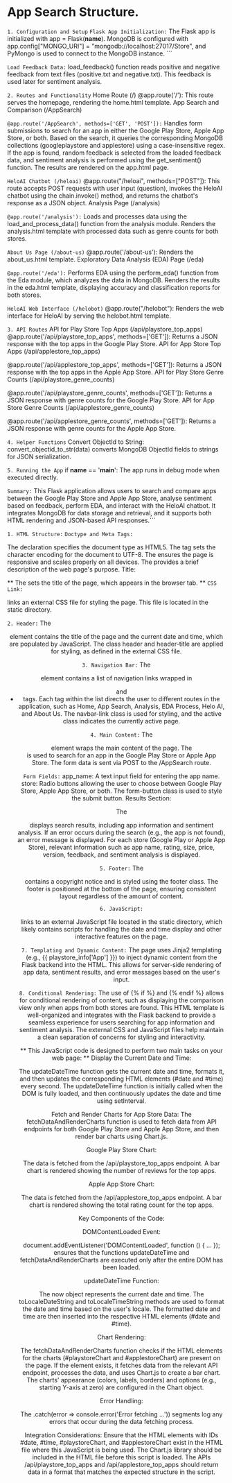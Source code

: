 # App Search Structure.

``` 1. Configuration and Setup ```
``` Flask App Initialization: ```
The Flask app is initialized with app = Flask(__name__).
MongoDB is configured with app.config["MONGO_URI"] = "mongodb://localhost:27017/Store", and PyMongo is used to connect to the MongoDB instance. ```

``` Load Feedback Data: ```
load_feedback() function reads positive and negative feedback from text files (positive.txt and negative.txt).
This feedback is used later for sentiment analysis.

``` 2. Routes and Functionality ```
Home Route (/)
@app.route('/'): This route serves the homepage, rendering the home.html template.
App Search and Comparison (/AppSearch)

``` @app.route('/AppSearch', methods=['GET', 'POST']): ```
Handles form submissions to search for an app in either the Google Play Store, Apple App Store, or both.
Based on the search, it queries the corresponding MongoDB collections (googleplaystore and applestore) using a case-insensitive regex.
If the app is found, random feedback is selected from the loaded feedback data, and sentiment analysis is performed using the get_sentiment() function.
The results are rendered on the app.html page.

``` HeloAI Chatbot (/heloai) ```
@app.route("/heloai", methods=["POST"]):
This route accepts POST requests with user input (question), invokes the HeloAI chatbot using the chain.invoke() method, and returns the chatbot's response as a JSON object.
Analysis Page (/analysis)

``` @app.route('/analysis'): ```
Loads and processes data using the load_and_process_data() function from the analysis module.
Renders the analysis.html template with processed data such as genre counts for both stores.

``` About Us Page (/about-us) ```
@app.route('/about-us'):
Renders the about_us.html template.
Exploratory Data Analysis (EDA) Page (/eda)

``` @app.route('/eda'): ```
Performs EDA using the perform_eda() function from the Eda module, which analyzes the data in MongoDB.
Renders the results in the eda.html template, displaying accuracy and classification reports for both stores.

``` HeloAI Web Interface (/helobot) ```
@app.route("/helobot"):
Renders the web interface for HeloAI by serving the helobot.html template.

``` 3. API Routes ``` 
API for Play Store Top Apps (/api/playstore_top_apps)
@app.route('/api/playstore_top_apps', methods=['GET']):
Returns a JSON response with the top apps in the Google Play Store.
API for App Store Top Apps (/api/applestore_top_apps)

@app.route('/api/applestore_top_apps', methods=['GET']):
Returns a JSON response with the top apps in the Apple App Store.
API for Play Store Genre Counts (/api/playstore_genre_counts)

@app.route('/api/playstore_genre_counts', methods=['GET']):
Returns a JSON response with genre counts for the Google Play Store.
API for App Store Genre Counts (/api/applestore_genre_counts)

@app.route('/api/applestore_genre_counts', methods=['GET']):
Returns a JSON response with genre counts for the Apple App Store.

``` 4. Helper Functions ```
Convert ObjectId to String:
convert_objectid_to_str(data) converts MongoDB ObjectId fields to strings for JSON serialization.

``` 5. Running the App ```
if __name__ == '__main__':
The app runs in debug mode when executed directly.


``` Summary: ```
This Flask application allows users to search and compare apps between the Google Play Store and Apple App Store, analyse sentiment based on feedback, perform EDA, and interact with the HeloAI chatbot. It integrates MongoDB for data storage and retrieval, and it supports both HTML rendering and JSON-based API responses.```




``` 1. HTML Structure: ``` 
``` Doctype and Meta Tags: ```

The <!DOCTYPE html> declaration specifies the document type as HTML5.
The <meta charset="UTF-8"> tag sets the character encoding for the document to UTF-8.
The <meta name="viewport" content="width=device-width, initial-scale=1.0"> ensures the page is responsive and scales properly on all devices.
The <meta name="description" content="..."> provides a brief description of the web page's purpose.
Title:

** The <title>App Comparison</title> sets the title of the page, which appears in the browser tab. **
``` CSS Link: ```
<link rel="stylesheet" href="static/app.css"> links an external CSS file for styling the page. This file is located in the static directory.

``` 2. Header: ```
The <header> element contains the title of the page and the current date and time, which are populated by JavaScript.
The class header and header-title are applied for styling, as defined in the external CSS file.

``` 3. Navigation Bar: ``` 
The <nav> element contains a list of navigation links wrapped in <ul> and <li> tags.
Each <a> tag within the list directs the user to different routes in the application, such as Home, App Search, Analysis, EDA Process, Helo AI, and About Us.
The navbar-link class is used for styling, and the active class indicates the currently active page.

``` 4. Main Content: ```
The <main> element wraps the main content of the page.
The <form> is used to search for an app in the Google Play Store or Apple App Store. The form data is sent via POST to the /AppSearch route.

``` Form Fields: ```
app_name: A text input field for entering the app name.
store: Radio buttons allowing the user to choose between Google Play Store, Apple App Store, or both.
The form-button class is used to style the submit button.
Results Section:

The <div id="results"> displays search results, including app information and sentiment analysis.
If an error occurs during the search (e.g., the app is not found), an error message is displayed.
For each store (Google Play or Apple App Store), relevant information such as app name, rating, size, price, version, feedback, and sentiment analysis is displayed.

``` 5. Footer: ```
The <footer> contains a copyright notice and is styled using the footer class.
The footer is positioned at the bottom of the page, ensuring consistent layout regardless of the amount of content.

``` 6. JavaScript: ```
<script src="static/app.js"></script> links to an external JavaScript file located in the static directory, which likely contains scripts for handling the date and time display and other interactive features on the page.

``` 7. Templating and Dynamic Content: ```
The page uses Jinja2 templating (e.g., {{ playstore_info['App'] }}) to inject dynamic content from the Flask backend into the HTML. This allows for server-side rendering of app data, sentiment results, and error messages based on the user's input.

``` 8. Conditional Rendering: ```
The use of {% if %} and {% endif %} allows for conditional rendering of content, such as displaying the comparison view only when apps from both stores are found.
This HTML template is well-organized and integrates with the Flask backend to provide a seamless experience for users searching for app information and sentiment analysis. The external CSS and JavaScript files help maintain a clean separation of concerns for styling and interactivity.


** This JavaScript code is designed to perform two main tasks on your web page: **
Display the Current Date and Time:

The updateDateTime function gets the current date and time, formats it, and then updates the corresponding HTML elements (#date and #time) every second.
The updateDateTime function is initially called when the DOM is fully loaded, and then continuously updates the date and time using setInterval.

Fetch and Render Charts for App Store Data:
The fetchDataAndRenderCharts function is used to fetch data from API endpoints for both Google Play Store and Apple App Store, and then render bar charts using Chart.js.

Google Play Store Chart:

The data is fetched from the /api/playstore_top_apps endpoint.
A bar chart is rendered showing the number of reviews for the top apps.

Apple App Store Chart:

The data is fetched from the /api/applestore_top_apps endpoint.
A bar chart is rendered showing the total rating count for the top apps.

Key Components of the Code:

DOMContentLoaded Event:

document.addEventListener('DOMContentLoaded', function () { ... }); ensures that the functions updateDateTime and fetchDataAndRenderCharts are executed only after the entire DOM has been loaded.

updateDateTime Function:

The now object represents the current date and time.
The toLocaleDateString and toLocaleTimeString methods are used to format the date and time based on the user's locale.
The formatted date and time are then inserted into the respective HTML elements (#date and #time).

Chart Rendering:

The fetchDataAndRenderCharts function checks if the HTML elements for the charts (#playstoreChart and #applestoreChart) are present on the page.
If the element exists, it fetches data from the relevant API endpoint, processes the data, and uses Chart.js to create a bar chart.
The charts' appearance (colors, labels, borders) and options (e.g., starting Y-axis at zero) are configured in the Chart object.

Error Handling:

The .catch(error => console.error('Error fetching ...')) segments log any errors that occur during the data fetching process.

Integration Considerations:
Ensure that the HTML elements with IDs #date, #time, #playstoreChart, and #applestoreChart exist in the HTML file where this JavaScript is being used.
The Chart.js library should be included in the HTML file before this script is loaded.
The APIs /api/playstore_top_apps and /api/applestore_top_apps should return data in a format that matches the expected structure in the script.

